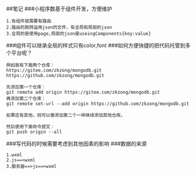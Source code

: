 ##笔记
###小程序数基于组件开发，方便维护
```
1.有组件就需要有路由
2.路由的跳转运用json的文件，有全局和局部的json
3.全局的是使用page,局部的json是useingComponents{key:value}

```
###组件可以继承全局的样式只有color,font
###如何方便快捷的把代码托管到多个平台呢？
```
例如我有下面两个仓库： 
https://gitee.com/zkzong/mongodb.git 
https://github.com/zkzong/mongodb.git

先添加第一个仓库： 
git remote add origin https://gitee.com/zkzong/mongodb.git 
再添加第二个仓库： 
git remote set-url --add origin https://github.com/zkzong/mongodb.git

如果还有其他，则可以像添加第二个一样继续添加其他仓库。

然后使用下面命令提交： 
git push origin --all
```
###写代码的时候需要考虑到其他因素的影响
###数据的来源
```
1.wxml
2.js==>wxml
3.服务器==>js==>wxml
```
